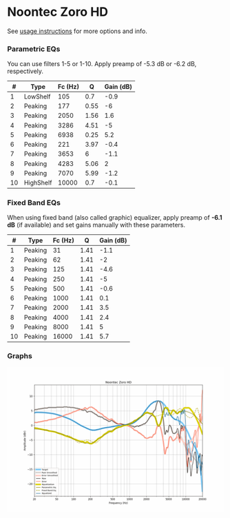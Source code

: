# Noontec Zoro HD
See [usage instructions](https://github.com/jaakkopasanen/AutoEq#usage) for more options and info.

### Parametric EQs
You can use filters 1-5 or 1-10. Apply preamp of -5.3 dB or -6.2 dB, respectively.

|   # | Type      |   Fc (Hz) |    Q |   Gain (dB) |
|-----|-----------|-----------|------|-------------|
|   1 | LowShelf  |       105 | 0.7  |        -0.9 |
|   2 | Peaking   |       177 | 0.55 |        -6   |
|   3 | Peaking   |      2050 | 1.56 |         1.6 |
|   4 | Peaking   |      3286 | 4.51 |        -5   |
|   5 | Peaking   |      6938 | 0.25 |         5.2 |
|   6 | Peaking   |       221 | 3.97 |        -0.4 |
|   7 | Peaking   |      3653 | 6    |        -1.1 |
|   8 | Peaking   |      4283 | 5.06 |         2   |
|   9 | Peaking   |      7070 | 5.99 |        -1.2 |
|  10 | HighShelf |     10000 | 0.7  |        -0.1 |

### Fixed Band EQs
When using fixed band (also called graphic) equalizer, apply preamp of **-6.1 dB** (if available) and set gains manually with these parameters.

|   # | Type    |   Fc (Hz) |    Q |   Gain (dB) |
|-----|---------|-----------|------|-------------|
|   1 | Peaking |        31 | 1.41 |        -1.1 |
|   2 | Peaking |        62 | 1.41 |        -2   |
|   3 | Peaking |       125 | 1.41 |        -4.6 |
|   4 | Peaking |       250 | 1.41 |        -5   |
|   5 | Peaking |       500 | 1.41 |        -0.6 |
|   6 | Peaking |      1000 | 1.41 |         0.1 |
|   7 | Peaking |      2000 | 1.41 |         3.5 |
|   8 | Peaking |      4000 | 1.41 |         2.4 |
|   9 | Peaking |      8000 | 1.41 |         5   |
|  10 | Peaking |     16000 | 1.41 |         5.7 |

### Graphs
![](./Noontec%20Zoro%20HD.png)
